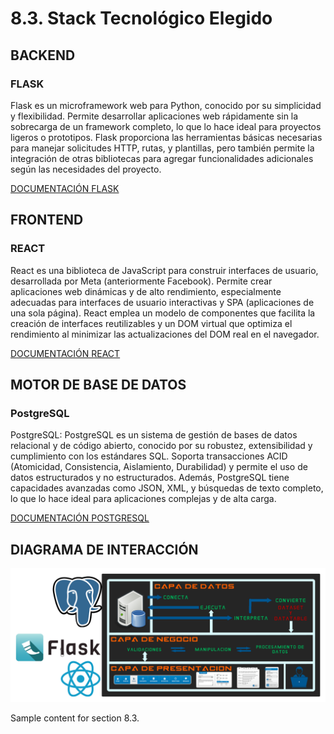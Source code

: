 # 8.3. Stack Tecnológico Elegido
## BACKEND
### FLASK
  Flask es un microframework web para Python, conocido por su simplicidad y flexibilidad. Permite desarrollar aplicaciones web rápidamente sin la sobrecarga de un framework completo, lo que lo hace ideal para proyectos ligeros o prototipos. Flask proporciona las herramientas básicas necesarias para manejar solicitudes HTTP, rutas, y plantillas, pero también permite la integración de otras bibliotecas para agregar funcionalidades adicionales según las necesidades del proyecto.

[DOCUMENTACIÓN FLASK](https://flask-es.readthedocs.io/)
## FRONTEND
### REACT
  React es una biblioteca de JavaScript para construir interfaces de usuario, desarrollada por Meta (anteriormente Facebook). Permite crear aplicaciones web dinámicas y de alto rendimiento, especialmente adecuadas para interfaces de usuario interactivas y SPA (aplicaciones de una sola página). React emplea un modelo de componentes que facilita la creación de interfaces reutilizables y un DOM virtual que optimiza el rendimiento al minimizar las actualizaciones del DOM real en el navegador.

  [DOCUMENTACIÓN REACT](https://es.react.dev/learn)
## MOTOR DE BASE DE DATOS
### PostgreSQL
  PostgreSQL: PostgreSQL es un sistema de gestión de bases de datos relacional y de código abierto, conocido por su robustez, extensibilidad y cumplimiento con los estándares SQL. Soporta transacciones ACID (Atomicidad, Consistencia, Aislamiento, Durabilidad) y permite el uso de datos estructurados y no estructurados. Además, PostgreSQL tiene capacidades avanzadas como JSON, XML, y búsquedas de texto completo, lo que lo hace ideal para aplicaciones complejas y de alta carga.
 
[DOCUMENTACIÓN POSTGRESQL](https://www.postgresql.org/docs/)

## DIAGRAMA DE INTERACCIÓN
![Interaccion tres capas](../8.3/Interaccion_tres_capas.png)

Sample content for section 8.3.
